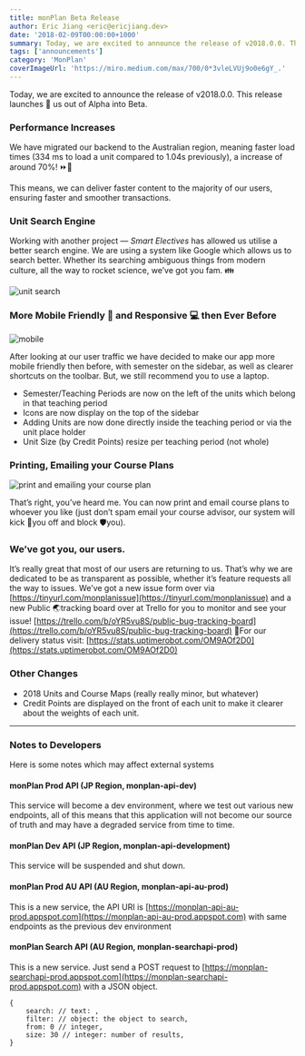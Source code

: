 ```yaml
---
title: monPlan Beta Release
author: Eric Jiang <eric@ericjiang.dev>
date: '2018-02-09T00:00:00+1000'
summary: Today, we are excited to announce the release of v2018.0.0. This release launches 🚀 us out of Alpha into Beta.
tags: ['announcements']
category: 'MonPlan'
coverImageUrl: 'https://miro.medium.com/max/700/0*3vleLVUj9o0e6gY_.'
---
```


Today, we are excited to announce the release of v2018.0.0. This release launches 🚀 us out of Alpha into Beta.

### Performance Increases

We have migrated our backend to the Australian region, meaning faster load times (334 ms to load a unit compared to 1.04s previously), a increase of around 70%! ⏩💯

This means, we can deliver faster content to the majority of our users, ensuring faster and smoother transactions.

### Unit Search Engine

Working with another project — _Smart Electives_ has allowed us utilise a better search engine. We are using a system like Google which allows us to search better. Whether its searching ambiguous things from modern culture, all the way to rocket science, we’ve got you fam. 👪

![unit search](/images/blog/monplan-beta-and-v2018-0-0-release/1_Phk7QLWhtDzCgmjira6MBw.png)

### More Mobile Friendly 📱 and Responsive 💻 then Ever Before

![mobile](/images/blog/monplan-beta-and-v2018-0-0-release/1_Ck_Bg02UAHnubIfyRi3LsA.png)

After looking at our user traffic we have decided to make our app more mobile friendly then before, with semester on the sidebar, as well as clearer shortcuts on the toolbar. But, we still recommend you to use a laptop.

- Semester/Teaching Periods are now on the left of the units which belong in that teaching period
- Icons are now display on the top of the sidebar
- Adding Units are now done directly inside the teaching period or via the unit place holder
- Unit Size (by Credit Points) resize per teaching period (not whole)

### Printing, Emailing your Course Plans

![print and emailing your course plan](/images/blog/monplan-beta-and-v2018-0-0-release/1_rTmleTvN0k7GprbC0fIDSA.png)

That’s right, you’ve heard me. You can now print and email course plans to whoever you like (just don’t spam email your course advisor, our system will kick 👢you off and block 🛡️you).

### We’ve got you, our users.

It’s really great that most of our users are returning to us. That’s why we are dedicated to be as transparent as possible, whether it’s feature requests all the way to issues. We’ve got a new issue form over via [https://tinyurl.com/monplanissue](https://tinyurl.com/monplanissue) and a new Public 🌏tracking board over at Trello for you to monitor and see your issue! [https://trello.com/b/oYR5vu8S/public-bug-tracking-board](https://trello.com/b/oYR5vu8S/public-bug-tracking-board) 🐛For our delivery status visit: [https://stats.uptimerobot.com/OM9AOf2D0](https://stats.uptimerobot.com/OM9AOf2D0)

### Other Changes

- 2018 Units and Course Maps (really really minor, but whatever)
- Credit Points are displayed on the front of each unit to make it clearer about the weights of each unit.

---

### Notes to Developers

Here is some notes which may affect external systems

#### monPlan Prod API (JP Region, monplan-api-dev)

This service will become a dev environment, where we test out various new endpoints, all of this means that this application will not become our source of truth and may have a degraded service from time to time.

#### monPlan Dev API (JP Region, monplan-api-development)

This service will be suspended and shut down.

#### monPlan Prod AU API (AU Region, monplan-api-au-prod)

This is a new service, the API URI is [https://monplan-api-au-prod.appspot.com](https://monplan-api-au-prod.appspot.com) with same endpoints as the previous dev environment

#### monPlan Search API (AU Region, monplan-searchapi-prod)

This is a new service. Just send a POST request to [https://monplan-searchapi-prod.appspot.com](https://monplan-searchapi-prod.appspot.com) with a JSON object.

```
{
    search: // text: ,
    filter: // object: the object to search,
    from: 0 // integer,
    size: 30 // integer: number of results,
}
```
